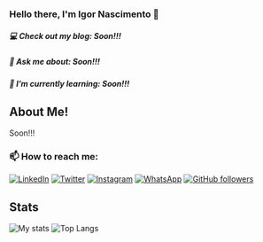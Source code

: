 ### Hello there, I'm Igor Nascimento 👋
##### 💻 Check out my blog: Soon!!!
##### 💬 Ask me about: Soon!!!
##### 🌱 I’m currently learning: Soon!!!
## About Me!
Soon!!!
### 📫 How to reach me:

[![LinkedIn](https://img.shields.io/badge/LinkedIn-%230077B5.svg?&style=flat-square&logo=linkedin&logoColor=white)](https://www.linkedin.com/in/igornm/)
[![Twitter](https://img.shields.io/badge/-Twitter-1ca0f1?style=flat-square&labelColor=1ca0f1&logo=twitter&logoColor=white)](https://twitter.com/Iguh_Nm)
[![Instagram](https://img.shields.io/badge/Instagram-C71585.svg?&style=flat-square&logo=instagram&logoColor=white)](https://www.instagram.com/igu2269/)
[![WhatsApp](https://img.shields.io/badge/WhatsApp-228B22.svg?&style=flat-square&logo=whatsapp&logoColor=white)](https://wa.me/553284885255)
[![GitHub followers](https://img.shields.io/github/followers/igor2269?logo=github&style=flat-square)](https://github.com/igor2269)

## Stats
![My stats](https://github-readme-stats.vercel.app/api?username=igor2269&show_icons=true&hide_border=false&theme=blue-green&count_private=true&hide_title=false)
![Top Langs](https://github-readme-stats.vercel.app/api/top-langs/?username=igor2269&hide=html,css&theme=blue-green&layout=compact)

<!--
**igor2269/igor2269** is a ✨ _special_ ✨ repository because its `README.md` (this file) appears on your GitHub profile.

Here are some ideas to get you started:

- 🔭 I’m currently working on ...
- 🌱 I’m currently learning ...
- 👯 I’m looking to collaborate on ...
- 🤔 I’m looking for help with ...
- 💬 Ask me about ...
- 📫 How to reach me: ...
- 😄 Pronouns: ...
- ⚡ Fun fact: ...
-->
